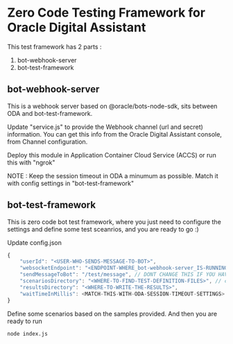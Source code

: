 # Zero Code Testing Framework for Oracle Digital Assistant

This test framework has 2 parts :
1. bot-webhook-server
2. bot-test-framework

## bot-webhook-server
This is a webhook server based on @oracle/bots-node-sdk, sits between ODA and bot-test-framework.

Update "service.js" to provide the Webhook channel (url and secret) information.
You can get this info from the Oracle Digital Assistant console, from Channel configuration.

Deploy this module in Application Container Cloud Service (ACCS) or run this with "ngrok"

NOTE : Keep the session timeout in ODA a minumum as possible. Match it with config settings in "bot-test-framework" 

## bot-test-framework
This is zero code bot test framework, where you just need to configure the settings and define some test sceanrios, and you are ready to go :)

Update config.json

```javascript
{
	"userId": "<USER-WHO-SENDS-MESSAGE-TO-BOT>",
	"websocketEndpoint": "<ENDPOINT-WHERE_bot-webhook-server_IS-RUNNING>",
	"sendMessageToBot": "/test/message", // DONT CHANGE THIS IF YOU HAVE NOT UPDATED THIS IN bot-webhook-server.service.js
	"scenariosDirectory": "<WHERE-TO-FIND-TEST-DEFINITION-FILES>", // check out the samples inside "scenarios" folder
	"resultsDirectory": "<WHERE-TO-WRITE-THE-RESULTS>", 
	"waitTimeInMillis": <MATCH-THIS-WITH-ODA-SESSION-TIMEOUT-SETTINGS>
}
```

Define some scenarios based on the samples provided. And then you are ready to run

```
node index.js
```
